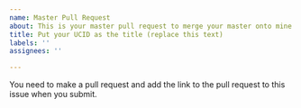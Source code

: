 ```yaml
---
name: Master Pull Request
about: This is your master pull request to merge your master onto mine.
title: Put your UCID as the title (replace this text)
labels: ''
assignees: ''

---
```


You need to make a pull request and add the link to the pull request to this issue when you submit.
